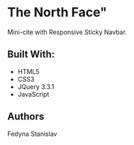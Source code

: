 # **The North Face"**
Mini-cite with Responsive Sticky Navbar.

## **Built With:**
* HTML5
* CSS3
* JQuery 3.3.1
* JavaScript


## **Authors**
Fedyna Stanislav




